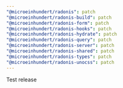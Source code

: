 ```yaml
---
"@microeinhundert/radonis": patch
"@microeinhundert/radonis-build": patch
"@microeinhundert/radonis-form": patch
"@microeinhundert/radonis-hooks": patch
"@microeinhundert/radonis-hydrate": patch
"@microeinhundert/radonis-query": patch
"@microeinhundert/radonis-server": patch
"@microeinhundert/radonis-shared": patch
"@microeinhundert/radonis-types": patch
"@microeinhundert/radonis-unocss": patch
---
```


Test release

